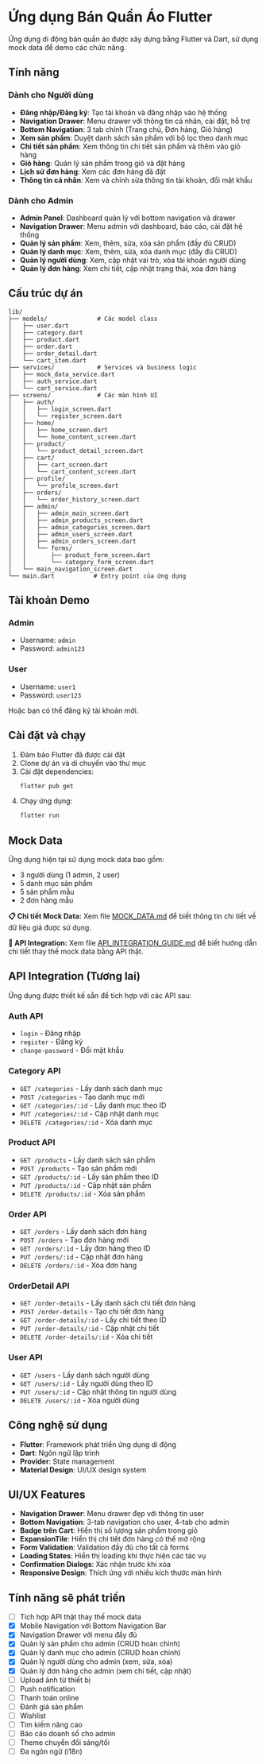# Ứng dụng Bán Quần Áo Flutter

Ứng dụng di động bán quần áo được xây dựng bằng Flutter và Dart, sử dụng mock data để demo các chức năng.

## Tính năng

### Dành cho Người dùng
- **Đăng nhập/Đăng ký**: Tạo tài khoản và đăng nhập vào hệ thống
- **Navigation Drawer**: Menu drawer với thông tin cá nhân, cài đặt, hỗ trợ
- **Bottom Navigation**: 3 tab chính (Trang chủ, Đơn hàng, Giỏ hàng)
- **Xem sản phẩm**: Duyệt danh sách sản phẩm với bộ lọc theo danh mục
- **Chi tiết sản phẩm**: Xem thông tin chi tiết sản phẩm và thêm vào giỏ hàng
- **Giỏ hàng**: Quản lý sản phẩm trong giỏ và đặt hàng
- **Lịch sử đơn hàng**: Xem các đơn hàng đã đặt
- **Thông tin cá nhân**: Xem và chỉnh sửa thông tin tài khoản, đổi mật khẩu

### Dành cho Admin
- **Admin Panel**: Dashboard quản lý với bottom navigation và drawer
- **Navigation Drawer**: Menu admin với dashboard, báo cáo, cài đặt hệ thống
- **Quản lý sản phẩm**: Xem, thêm, sửa, xóa sản phẩm (đầy đủ CRUD)
- **Quản lý danh mục**: Xem, thêm, sửa, xóa danh mục (đầy đủ CRUD)
- **Quản lý người dùng**: Xem, cập nhật vai trò, xóa tài khoản người dùng
- **Quản lý đơn hàng**: Xem chi tiết, cập nhật trạng thái, xóa đơn hàng

## Cấu trúc dự án

```
lib/
├── models/              # Các model class
│   ├── user.dart
│   ├── category.dart
│   ├── product.dart
│   ├── order.dart
│   ├── order_detail.dart
│   └── cart_item.dart
├── services/            # Services và business logic
│   ├── mock_data_service.dart
│   ├── auth_service.dart
│   └── cart_service.dart
├── screens/             # Các màn hình UI
│   ├── auth/
│   │   ├── login_screen.dart
│   │   └── register_screen.dart
│   ├── home/
│   │   ├── home_screen.dart
│   │   └── home_content_screen.dart
│   ├── product/
│   │   └── product_detail_screen.dart
│   ├── cart/
│   │   ├── cart_screen.dart
│   │   └── cart_content_screen.dart
│   ├── profile/
│   │   └── profile_screen.dart
│   ├── orders/
│   │   └── order_history_screen.dart
│   ├── admin/
│   │   ├── admin_main_screen.dart
│   │   ├── admin_products_screen.dart
│   │   ├── admin_categories_screen.dart
│   │   ├── admin_users_screen.dart
│   │   ├── admin_orders_screen.dart
│   │   └── forms/
│   │       ├── product_form_screen.dart
│   │       └── category_form_screen.dart
│   └── main_navigation_screen.dart
└── main.dart           # Entry point của ứng dụng
```

## Tài khoản Demo

### Admin
- Username: `admin`
- Password: `admin123`

### User
- Username: `user1`
- Password: `user123`

Hoặc bạn có thể đăng ký tài khoản mới.

## Cài đặt và chạy

1. Đảm bảo Flutter đã được cài đặt
2. Clone dự án và di chuyển vào thư mục
3. Cài đặt dependencies:
   ```bash
   flutter pub get
   ```
4. Chạy ứng dụng:
   ```bash
   flutter run
   ```

## Mock Data

Ứng dụng hiện tại sử dụng mock data bao gồm:
- 3 người dùng (1 admin, 2 user)
- 5 danh mục sản phẩm
- 5 sản phẩm mẫu
- 2 đơn hàng mẫu

**📋 Chi tiết Mock Data:** Xem file [MOCK_DATA.md](MOCK_DATA.md) để biết thông tin chi tiết về dữ liệu giả được sử dụng.

**🔌 API Integration:** Xem file [API_INTEGRATION_GUIDE.md](API_INTEGRATION_GUIDE.md) để biết hướng dẫn chi tiết thay thế mock data bằng API thật.

## API Integration (Tương lai)

Ứng dụng được thiết kế sẵn để tích hợp với các API sau:

### Auth API
- `login` - Đăng nhập
- `register` - Đăng ký
- `change-password` - Đổi mật khẩu

### Category API
- `GET /categories` - Lấy danh sách danh mục
- `POST /categories` - Tạo danh mục mới
- `GET /categories/:id` - Lấy danh mục theo ID
- `PUT /categories/:id` - Cập nhật danh mục
- `DELETE /categories/:id` - Xóa danh mục

### Product API
- `GET /products` - Lấy danh sách sản phẩm
- `POST /products` - Tạo sản phẩm mới
- `GET /products/:id` - Lấy sản phẩm theo ID
- `PUT /products/:id` - Cập nhật sản phẩm
- `DELETE /products/:id` - Xóa sản phẩm

### Order API
- `GET /orders` - Lấy danh sách đơn hàng
- `POST /orders` - Tạo đơn hàng mới
- `GET /orders/:id` - Lấy đơn hàng theo ID
- `PUT /orders/:id` - Cập nhật đơn hàng
- `DELETE /orders/:id` - Xóa đơn hàng

### OrderDetail API
- `GET /order-details` - Lấy danh sách chi tiết đơn hàng
- `POST /order-details` - Tạo chi tiết đơn hàng
- `GET /order-details/:id` - Lấy chi tiết theo ID
- `PUT /order-details/:id` - Cập nhật chi tiết
- `DELETE /order-details/:id` - Xóa chi tiết

### User API
- `GET /users` - Lấy danh sách người dùng
- `GET /users/:id` - Lấy người dùng theo ID
- `PUT /users/:id` - Cập nhật thông tin người dùng
- `DELETE /users/:id` - Xóa người dùng

## Công nghệ sử dụng

- **Flutter**: Framework phát triển ứng dụng di động
- **Dart**: Ngôn ngữ lập trình
- **Provider**: State management
- **Material Design**: UI/UX design system

## UI/UX Features

- **Navigation Drawer**: Menu drawer đẹp với thông tin user
- **Bottom Navigation**: 3-tab navigation cho user, 4-tab cho admin
- **Badge trên Cart**: Hiển thị số lượng sản phẩm trong giỏ
- **ExpansionTile**: Hiển thị chi tiết đơn hàng có thể mở rộng
- **Form Validation**: Validation đầy đủ cho tất cả forms
- **Loading States**: Hiển thị loading khi thực hiện các tác vụ
- **Confirmation Dialogs**: Xác nhận trước khi xóa
- **Responsive Design**: Thích ứng với nhiều kích thước màn hình

## Tính năng sẽ phát triển

- [ ] Tích hợp API thật thay thế mock data
- [x] Mobile Navigation với Bottom Navigation Bar
- [x] Navigation Drawer với menu đầy đủ
- [x] Quản lý sản phẩm cho admin (CRUD hoàn chỉnh)
- [x] Quản lý danh mục cho admin (CRUD hoàn chỉnh)  
- [x] Quản lý người dùng cho admin (xem, sửa, xóa)
- [x] Quản lý đơn hàng cho admin (xem chi tiết, cập nhật)
- [ ] Upload ảnh từ thiết bị
- [ ] Push notification
- [ ] Thanh toán online
- [ ] Đánh giá sản phẩm
- [ ] Wishlist
- [ ] Tìm kiếm nâng cao
- [ ] Báo cáo doanh số cho admin
- [ ] Theme chuyển đổi sáng/tối
- [ ] Đa ngôn ngữ (i18n)
